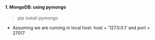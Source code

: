 #### 1. MongoDB: using pymongo
> pip install pymongo  
- Assuming we are running in local host:  host = '127.0.0.1' and port = 27017
